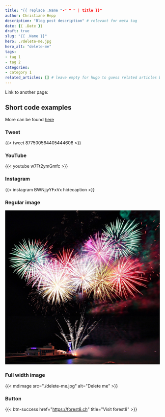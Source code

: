 ```yaml
---
title: "{{ replace .Name "-" " " | title }}"
author: Christiane Hepp
description: "Blog post description" # relevant for meta tag
date: {{ .Date }}
draft: true
slug: "{{ .Name }}"
hero: ./delete-me.jpg
hero_alt: "delete-me"
tags:
- tag 1
- tag 2
categories:
- category 1
related_articles: [] # leave empty for hugo to guess related articles based on date, tags and categories
---
```


Link to another page:

## Short code examples

More can be found [here](https://gohugo.io/content-management/shortcodes/)

### Tweet

{{< tweet 877500564405444608 >}}

### YouTube

{{< youtube w7Ft2ymGmfc >}}

### Instagram

{{< instagram BWNjjyYFxVx hidecaption >}}


### Regular image

![Delete me](./delete-me.jpg)

### Full width image

{{< mdimage src="./delete-me.jpg" alt="Delete me" >}}

### Button

{{< btn-success href="https://forest8.ch" title="Visit forest8" >}}
